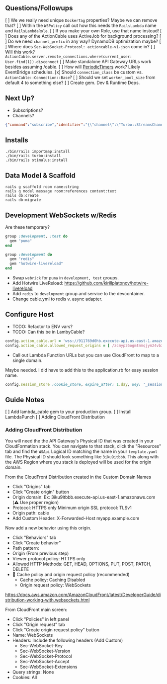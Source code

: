 
## Questions/Followups

[ ] We we really need unique `DockerTag` properties? Maybe we can remove that?
[ ] Within the `WSPolicy` call out how this needs the `RailsLambda` name and `RailsLambdaRole`.
[ ] If you make your own Role, use that name instead!
[ ] Does any of the ActionCable uses ActiveJob for background processing?
[ ] Do we need `channel_prefix` in any way? DynamoDB optimization maybe?
[ ] Where does `Sec-WebSocket-Protocol: actioncable-v1-json` come in?
[ ] Will this work? `ActionCable.server.remote_connections.where(current_user: User.find(1)).disconnect`
[ ] Make standalone API Gateway URLs work besides assuming /cable.
[ ] How will [PeriodicTimers](https://api.rubyonrails.org/v6.1.3/classes/ActionCable/Channel/PeriodicTimers/ClassMethods.html) work? Likely EventBridge schedules.
[x] Should `connection_class` be custom vs. `ActionCable::Connection::Base`?
[ ] Should we set `worker_pool_size` from default 4 to something else?
[ ] Create gem. Dev & Runtime Deps.

## Next Up?

- Subscriptions?
- Channels?

```json
{"command":"subscribe","identifier":"{\"channel\":\"Turbo::StreamsChannel\",\"signed_stream_name\":\"IloybGtPaTh2YkdGdFlua3RkM012VW05dmJTOHgi--38562feb9cd334e9de85098412c02e4693fc606663ce97cd6a56c7e3162821a1\"}"}
```

## Installs

```shell
./bin/rails importmap:install
./bin/rails turbo:install
./bin/rails stimulus:install
```

## Data Model & Scaffold

```shell
rails g scaffold room name:string
rails g model message room:references content:text
rails db:create
rails db:migrate
```

## Development WebSockets w/Redis

Are these temporary?

```ruby
group :development, :test do
  gem "puma"
end

group :development do
  gem "redis"
  gem "hotwire-livereload"
end
```

* Swap `webrick` for `puma` in `development, test` groups.
* Add Hotwire LiveReload: https://github.com/kirillplatonov/hotwire-livereload
* Add `redis` to `development` group and service to the devcontainer.
* Change cable.yml to redis v. async adapter.

## Configure Host

* TODO: Refactor to ENV vars?
* TODO: Can this be in LambyCable?

```ruby
config.action_cable.url = 'wss://911769d0hb.execute-api.us-east-1.amazonaws.com/cable'
config.action_cable.allowed_request_origins = [ /zcmyp26ogmtmmqjym24vb35pju0rmysm.lambda-url.us-east-1.on.aws/ ]
```

* Call out Lambda Function URLs but you can use CloudFront to map to a single domain.

Maybe needed. I did have to add this to the application.rb for easy session name.

```ruby
config.session_store :cookie_store, expire_after: 1.day, key: '_session'
```









## Guide Notes

[ ] Add lambda_cable gem to your production group.
[ ] Install LambdaPunch
[ ] Adding CloudFront Distribution

### Adding CloudFront Distribution

You will need the the API Gateway's Physical ID that was created in your CloudFormation stack. You can navigate to that stack, click the "Resources" tab and find the `WSApi` Logical ID matching the name in your `template.yaml` file. The Physical ID should look something like `3iku9itbbb`. This along with the AWS Region where you stack is deployed will be used for the origin domain.

From the CloudFront Distribution created in the Custom Domain Names

- Click "Origins" tab
- Click "Create origin" button
- Origin domain: Ex: 3iku9itbbb.execute-api.us-east-1.amazonaws.com (⚠️ Use proper region)
- Protocol: HTTPS only
  Minimum origin SSL protocol: TLSv1
- Origin path: cable
- Add Custom Header: X-Forwarded-Host myapp.example.com

Now add a new behavior using this origin.

- Click "Behaviors" tab
- Click "Create behavior" 
- Path pattern: 
- Origin (From previous step)
- Viewer protocol policy: HTTPS only
- Allowed HTTP Methods: GET, HEAD, OPTIONS, PUT, POST, PATCH, DELETE
- 🔘 Cache policy and origin request policy (recommended)
  - Cache policy: Caching Disabled
  - Origin request policy: WebSockets

https://docs.aws.amazon.com/AmazonCloudFront/latest/DeveloperGuide/distribution-working-with.websockets.html

From CloudFront main screen:

- Click "Policies" in left panel
- Click "Origin request" tab
- Click "Create origin request policy" button
- Name: WebSockets
- Headers: Include the following headers (Add Custom)
  - Sec-WebSocket-Key
  - Sec-WebSocket-Version
  - Sec-WebSocket-Protocol
  - Sec-WebSocket-Accept
  - Sec-WebSocket-Extensions
- Query strings: None
- Cookies: All
